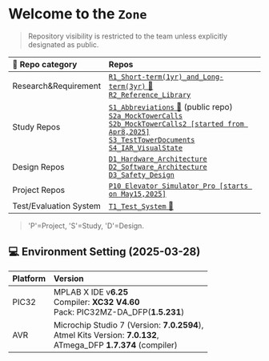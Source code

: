 # Welcome to the `Zone`
> Repository visibility is restricted to the team unless explicitly designated as public.

|🏦 Repo category | Repos |
|:--|:--|
|Research&Requirement | [`R1_Short-term(1yr)_and_Long-term(3yr)` 🛫](https://github.com/OLS-Embedded-Engineering-Team/R1_Short-term_and_Long-term) <br> [`R2_Reference_Library`](https://github.com/OLS-Embedded-Engineering-Team/R2_Reference_Library)|
|Study Repos|[`S1_Abbreviations` 🛫](https://github.com/ArthurOLS/S1_Abbreviations.git) (public repo) <br> [`S2a_MockTowerCalls`](https://github.com/OLS-Embedded-Engineering-Team/S2a_MockTowerCalls.git)   [`S2b_MockTowerCalls2 [started from Apr8,2025]`](https://github.com/OLS-Embedded-Engineering-Team/S2b_MockTowerCalls2.git) <br> [`S3_TestTowerDocuments`](https://github.com/OLS-Embedded-Engineering-Team/S3_TestTowerDocuments) <br>[`S4_IAR_VisualState`](https://github.com/OLS-Embedded-Engineering-Team/S4_IAR_VisualState)|
|Design Repos |[`D1_Hardware_Architecture`](https://github.com/OLS-Embedded-Engineering-Team/D1_Hardware_Architecture)  <br> [`D2_Software_Architecture`](https://github.com/OLS-Embedded-Engineering-Team/D2_Software_Architecture) <br> [`D3_Safety_Design`](https://github.com/OLS-Embedded-Engineering-Team/D3_Safety_Design)|
|Project Repos| [`P10_Elevator_Simulator_Pro [starts on May15,2025]`](https://github.com/OLS-Embedded-Engineering-Team/P10_Elevator_Simulator_Pro)|
|Test/Evaluation System|[`T1_Test_System` 🛫](https://github.com/OLS-Embedded-Engineering-Team/T1_Test_System)|

> 'P'=Project, 'S'=Study, 'D'=Design.

## 💻 Environment Setting (2025-03-28)
|Platform| Version|
|:---|:---|
|PIC32|MPLAB X IDE v**6.25**<br>Compiler: **XC32 V4.60** <br>Pack: PIC32MZ-DA_DFP(**1.5.231**)|
|AVR|Microchip Studio 7 (Version: **7.0.2594**),<br> Atmel Kits Version: **7.0.132**,<br> ATmega_DFP **1.7.374** (compiler)|

